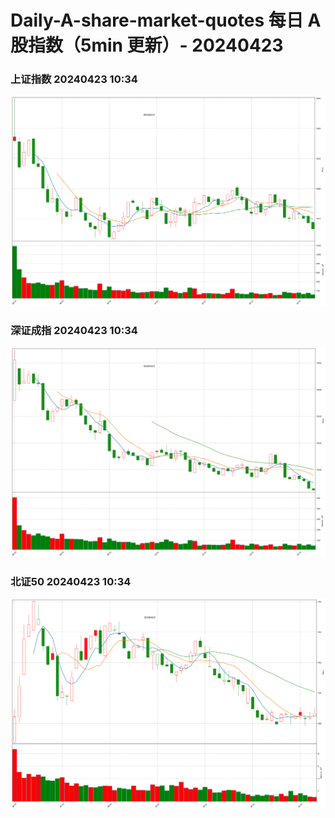 
# Daily-A-share-market-quotes 每日 A 股指数（5min 更新）- 20240423

### 上证指数 20240423 10:34
![](./fig/2024/4/20240423-sh000001.png)

### 深证成指 20240423 10:34
![](./fig/2024/4/20240423-sz399001.png)

### 北证50 20240423 10:34
![](./fig/2024/4/20240423-bj899050.png)
